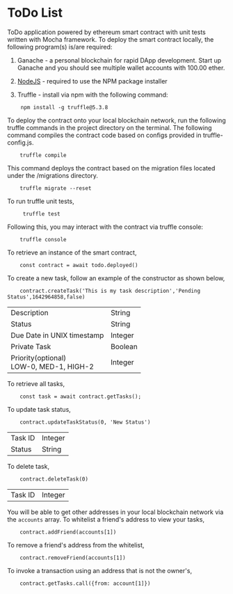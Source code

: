 # ToDo List

ToDo application powered by ethereum smart contract with unit tests written with Mocha framework. To deploy the smart contract locally, the following program(s) is/are required:

1. <a hef='https://www.trufflesuite.com/ganache'>Ganache</a> - a personal blockchain for rapid DApp development. Start up Ganache and you should see multiple wallet accounts with 100.00 ether.
2. <a href='https://nodejs.org/en/download/'>NodeJS</a> - required to use the NPM package installer
3. Truffle - install via  npm with the following command:

        npm install -g truffle@5.3.8
   
To deploy the contract onto your local blockchain network, run the following truffle commands in the project directory on the terminal. The following command compiles the contract code based on configs provided in truffle-config.js.


        truffle compile

This command deploys the contract based on the migration files located under the /migrations directory.

        truffle migrate --reset

To run truffle unit tests,

         truffle test

Following this, you may interact with the contract via truffle console:

        truffle console

To retrieve an instance of the smart contract,
        
        const contract = await todo.deployed()

To create a new task, follow an example of the constructor as shown below,

        contract.createTask('This is my task description','Pending Status',1642964858,false)
<table>
<tr><td>Description</td><td>String</td></tr>
<tr><td>Status</td><td>String</td></tr>
<tr><td>Due Date in UNIX timestamp</td><td>Integer</td></tr>
<tr><td>Private Task</td><td>Boolean</td></tr>
<tr><td>Priority(optional)<br/>LOW-0, MED-1, HIGH-2</td><td>Integer</td></tr>
</table>

To retrieve all tasks,

        const task = await contract.getTasks();

To update task status,

        contract.updateTaskStatus(0, 'New Status')
<table>
<tr><td>Task ID</td><td>Integer</td></tr>
<tr><td>Status</td><td>String</td></tr>
</table>

To delete task,

        contract.deleteTask(0)
<table>
<tr><td>Task ID</td><td>Integer</td></tr>
</table>

You will be able to get other addresses in your local blockchain network via the `accounts` array. To whitelist a friend's address to view your tasks,

        contract.addFriend(accounts[1])

To remove a friend's address from the whitelist,

        contract.removeFriend(accounts[1])

To invoke a transaction using an address that is not the owner's,

        contract.getTasks.call({from: account[1]})

